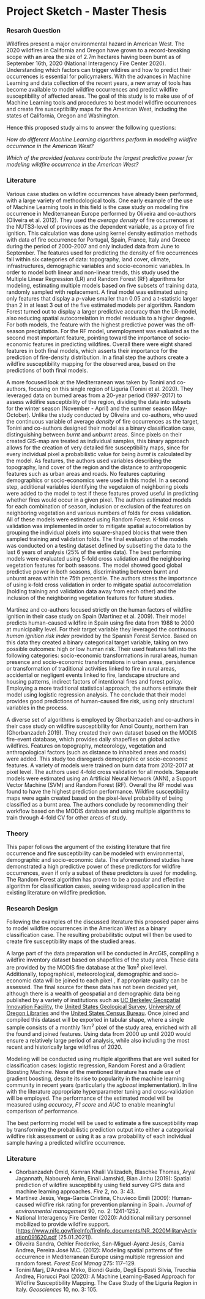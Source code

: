 # Project Sketch - Master Thesis

### Resarch Question

Wildfires present a major environmental hazard in American West. The 2020 wildfires in California and Oregon have grown to a record-breaking scope with an area the size of 2.7m hectares having been burnt as of September 16th, 2020 (National Interagency Fire Center 2020). Understanding which factors can trigger wildires and how to predict their occurrences is essential for policymakers. With the advances in Machine Learning and data collection of the recent years, a new array of tools has become available to model wildfire occurrences and predict wildfire susceptibility of affected areas. The goal of this study is to make use of of Machine Learning tools and procedures to best model wildfire occurrences and create fire susceptibility maps for the American West, including the states of California, Oregon and Washington. 

Hence this proposed study aims to answer the following questions:

*How do different Machine Learning algorithms perform in modeling wildfire occurrence in the American West?* 

*Which of the provided features contribute the largest predictive power for modeling wildfire occurrence in the American West?*

### Literature

Various case studies on wildfire occurrences have already been performed, with a large variety of methodological tools. One early example of the use of Machine Learning tools in this field is the case study on modeling fire occurrence in Mediterranean Europe performed by Oliveira and co-authors (Oliveira et al. 2012). They used the *average density* of fire occurrences at the NUTS3-level of provinces as the dependent variable, as a proxy of fire ignition. This calculation was done using kernel density estimation methods with data of fire occurrence for Portugal, Spain, France, Italy and Greece during the period of 2000-2007 and only included data from June to September. The features used for predicting the density of fire occurrences fall within six categories of data: topography, land cover, climate, infrastructures, demographic variables and socio-economic variables. In order to model both linear and non-linear trends, this study used the Multiple Linear Regression (LR) and Random Forest (RF) algorithms for modeling, estimating multiple models based on five subsets of training data, randomly sampled with replacement. A final model was estimated using only features that display a *p*-value smaller than 0.05 and a *t*-statistic larger than 2 in at least 3 out of the five estimated models per algorithm. Random Forest turned out to display a larger predictive accuracy than the LR-model, also reducing spatial autocorrelation in model residuals to a higher degree. For both models, the feature with the highest predictive power was the off-season precipitation. For the RF model, unemployment was evaluated as the second most important feature, pointing toward the importance of socio-economic features in predicting wildfires. Overall there were eight shared features in both final models, which asserts their importance for the prediction of fire-density distribution. In a final step the authors create a wildfire susceptibility mapping for the observed area, based on the predictions of both final models.

A more focused look at the Mediterranean was taken by Tonini and co-authors, focusing on this single region of Liguria (Tonini et al. 2020). They leveraged data on burned areas from a 20-year period (1997-2017) to assess wildifire susceptibility of the region, dividing the data into subsets for the winter season (November - April) and the summer season (May-October). Unlike the study conducted by Oliveira and co-authors, who used the continuous variable of average *density* of fire occurrences as the target, Tonini and co-authors designed their model as a binary classification case, distinguishing between *burnt* and *unburnt* areas. Since pixels on their created GIS-map are treated as individual samples, this binary approach allows for the creation of very detailed fire susceptibility maps, since for every individual pixel a probabilistic value for being *burnt* is calculated by the model. As features, the authors used variables describing the topography, land cover of the region and the distance to anthropogenic features such as urban areas and roads. No features capturing demographics or socio-economics were used in this model. In a second step, additional variables identifying the vegetaion of neighboring pixels were added to the model to test if these features proved useful in predicting whether fires would occur in a given pixel. The authors estimated models for each combination of season, inclusion or exclusion of the features on neighboring vegetation and various numbers of folds for cross validation. All of these models were estimated using Random Forest. K-fold cross validation was implemented in order to mitigate spatial autocorrelation by grouping the individual pixels into square-shaped blocks that were then sampled training and validation folds. The final evaluation of the models was conducted on a testing dataset defined by subsetting the data to the last 6 years of analysis (25% of the entire data). The best performing models were evaluated using 5-fold cross validation and the neighboring vegetation features for both seasons. The model showed good global predictive power in both seasons, discriminating between burnt and unburnt areas within the 75th percentile. The authors stress the importance of using k-fold cross validation in order to mitigate spatial autocorrelation (holding training and validation data away from each other) and the inclusion of the neighboring vegetation features for future studies. 

Martínez and co-authors focused strictly on the human factors of wildfire ignition in their case study on Spain (Martínez et al. 2009). Their model predicts human-caused wildfire in Spain using fire data from 1988 to 2000 at municipality level. For their target variable they leveraged the continuous *human ignition risk index* provided by the Spanish Forest Service. Based on this data they created a binary categorical target variable, taking on two possible outcomes: high or low human risk. Their used features fall into the following categories: socio-economic transformations in rural areas, human presence and socio-economic transformations in urban areas, persistence or transformation of traditional activities linked to fire in rural areas, accidental or negligent events linked to fire, landscape structure and housing patterns, indirect factors of intentional fires and forest policy. Employing a more traditional statistical approach, the authors estimate their model using logistic regression analysis. The conclude that their model provides good predictions of human-caused fire risk, using only structural variables in the process. 

A diverse set of algorithms is employed by Ghorbanzadeh and co-authors in their case study on wildfire susceptibility for Amol County, northern Iran (Ghorbanzadeh 2019). They created their own dataset based on the MODIS fire-event database, which provides daily shapefiles on global active wildfires. Features on topography, meteorology, vegetation and anthropological factors (such as distance to inhabited areas and roads) were added. This study too disregards demographic or socio-economic features. A variety of models were trained on burn data from 2012-2017 at pixel level. The authors used 4-fold cross validation for all models. Separate models were estimated using an Artificial Neural Network (ANN), a Support Vector Machine (SVM) and Random Forest (RF). Overall the RF model was found to have the highest prediction performance. Wildfire susceptibility maps were again created based on the pixel-level probability of being classified as a burnt area. The authors conclude by recommending their workflow based on the MODIS database and using multiple algorithms to train through 4-fold CV for other areas of study.  

### Theory

This paper follows the argument of the existing literature that fire occurrence and fire susceptibility can be modeled with environmental, demographic and socio-economic data. The aforementioned studies have demonstrated a high predictive power of these predictors for wildfire occurrences, even if only a subset of these predictors is used for modeling. The Random Forest algorithm has proven to be a popular and effective algorithm for classification cases, seeing widespread application in the existing literature on wildfire prediction. 

### Research Design

Following the examples of the discussed literature this proposed paper aims to model wildfire occurrences in the American West as a binary classification case. The resulting probabilitstic output will then be used to create fire susceptibility maps of the studied areas. 

A large part of the data preparation will be conducted in ArcGIS, compiling a wildfire inventory dataset based on shapefiles of the study area. These data are provided by the MODIS fire database at the 1km$^2$ pixel level. Additionally, topographical, meteorological, demographic and socio-economic data will be joined to each pixel , if appropriate quality can be assessed. The final source for these data has not been decided yet, although there is a wealth of geospatial and demographic data being published by a variety of institutions such as [UC Berkeley Geospatial Innovation Facility](http://gif.berkeley.edu/resources/data_subject.html), the [United States Geological Survey](https://www.usgs.gov/core-science-systems/ngp/tnm-delivery/gis-data-download), [University of Oregon Libraries](https://researchguides.uoregon.edu/gis/data) and the [United States Census Bureau](https://www.census.gov/geographies/mapping-files/time-series/geo/tiger-data.html). Once joined and compiled this dataset will be exported in tabular shape, where a single sample consists of a monthly 1km$^2$ pixel of the study area, enriched with all the found and joined features. Using data from 2000 up until 2020 would ensure a relatively large period of analysis, while also including the most recent and historically large wildfires of 2020.

Modeling will be conducted using multiple algorithms that are well suited for classification cases: logistic regression, Random Forest and a Gradient Boosting Machine. None of the mentioned literature has made use of gradient boosting, despite its rise to popularity in the machine learning community in recent years (particularly the *xgboost* implementation). In line with the literature appropriate hyperparameter tuning and cross-validation will be employed. The performance of the estimated model will be measured using *accuracy*, *F1 score* and *AUC* to enable meaningful comparison of performance. 

The best performing model will be used to estimate a fire susceptibility map by transforming the probabilistic prediction output into either a categorical wildfire risk assessment or using it as a raw probability of each individual sample having a predicted wildfire occurrence.  

### Literature

- Ghorbanzadeh Omid, Kamran Khalil Valizadeh, Blaschke Thomas, Aryal Jagannath, Naboureh Amin, Einali Jamshid, Bian Jinhu (2019): Spatial prediction of wildfire susceptibility using field survey GPS data and machine learning approaches. *Fire* 2, no. 3: 43.
- Martínez Jesús, Vega-Garcia Cristina, Chuvieco Emili (2009): Human-caused wildfire risk rating for prevention planning in Spain. *Journal of environmental management* 90, no. 2: 1241-1252.
- National Interagency Fire Center (2020): Additional military personnel mobilized to provide wildfire support. (https://www.nifc.gov/fireInfo/fireInfo_documents/NR_2020MilitaryActivation091620.pdf [25.01.2021]).
- Oliveira Sandra, Oehler Frederike, San-Miguel-Ayanz Jesús, Camia Andrea, Pereira José M.C. (2012): Modeling spatial patterns of fire occurrence in Mediterranean Europe using multiple regression and random forest. *Forest Ecol Manag* 275: 117–129.
- Tonini Marj, D’Andrea Mirko, Biondi Guido, Degli Esposti Silvia, Trucchia Andrea, Fiorucci Paol (2020): A Machine Learning-Based Approach for Wildfire Susceptibility Mapping. The Case Study of the Liguria Region in Italy. *Geosciences* 10, no. 3: 105.

